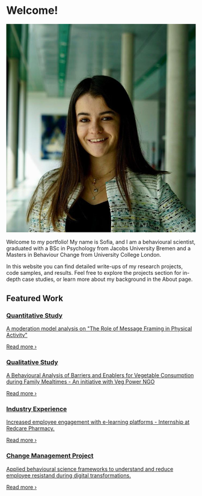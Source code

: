 # Welcome!
<section class="hero-two-col">
  <!-- SVG clipPath for the cloud shape -->
  <svg width="0" height="0" style="position:absolute">

  <div class="hero-photo-wrapper cloud">
    <img src="images/me.png" alt="My-pic" class="hero-photo" />
  </div>

  <div class="hero-summary">
    <p>
       Welcome to my portfolio! My name is Sofia, and I am a behavioural scientist, graduated with a BSc in Psychology from Jacobs University Bremen and a Masters in Behaviour Change from University College London. 
    </p>
  </div>
</section>

In this website you can find detailed write-ups of my research projects, code samples, and results. Feel free to explore the projects section for in-depth case studies, or learn more about my background in the About page.

## Featured Work

<div class="projects-grid">

  <a href="projects/bachelor-thesis" class="project-card" target="_self">
    <h3>Quantitative Study</h3>
    <p>A moderation model analysis on "The Role of Message Framing in Physical Activity"</p>
    <p class="read-more">Read more ›</p>
  </a>

  <a href="projects/masters-thesis" class="project-card" target="_self">
    <h3>Qualitative Study</h3>
    <p>A Behavioural Analysis of Barriers and Enablers for Vegetable Consumption during Family Mealtimes - An initiative with Veg Power NGO</p>
    <p class="read-more">Read more ›</p>
  </a>

  <a href="projects/redcare-internship" class="project-card" target="_self">
    <h3>Industry Experience</h3>
    <p>Increased employee engagement with e-learning platforms - Internship at Redcare Pharmacy.</p>
    <p class="read-more">Read more ›</p>
  </a>

  <a href="projects/portfolio-digital-transf" class="project-card" target="_self">
    <h3>Change Management Project</h3>
    <p>Applied behavioural science frameworks to understand and reduce employee resistand during digital transformations.</p>
    <p class="read-more">Read more ›</p>
  </a>

</div>